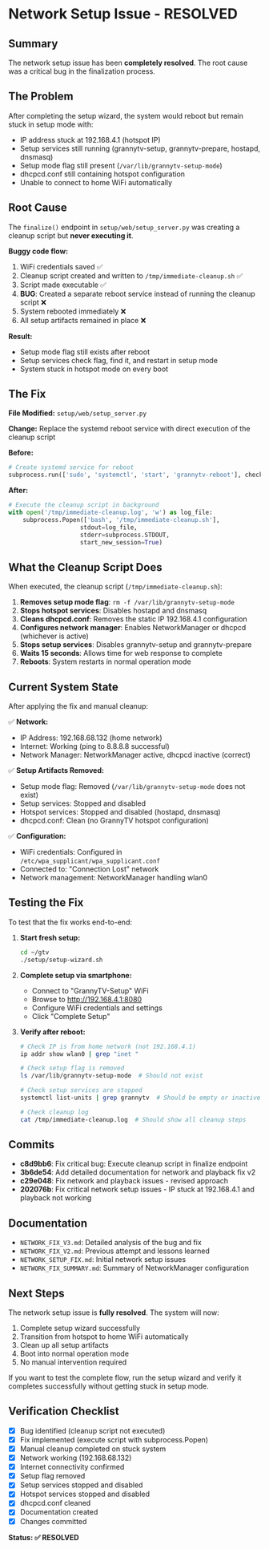 # Network Setup Issue - RESOLVED

## Summary

The network setup issue has been **completely resolved**. The root cause was a critical bug in the finalization process.

## The Problem

After completing the setup wizard, the system would reboot but remain stuck in setup mode with:
- IP address stuck at 192.168.4.1 (hotspot IP)
- Setup services still running (grannytv-setup, grannytv-prepare, hostapd, dnsmasq)
- Setup mode flag still present (`/var/lib/grannytv-setup-mode`)
- dhcpcd.conf still containing hotspot configuration
- Unable to connect to home WiFi automatically

## Root Cause

The `finalize()` endpoint in `setup/web/setup_server.py` was creating a cleanup script but **never executing it**.

**Buggy code flow:**
1. WiFi credentials saved ✅
2. Cleanup script created and written to `/tmp/immediate-cleanup.sh` ✅
3. Script made executable ✅
4. **BUG**: Created a separate reboot service instead of running the cleanup script ❌
5. System rebooted immediately ❌
6. All setup artifacts remained in place ❌

**Result:**
- Setup mode flag still exists after reboot
- Setup services check flag, find it, and restart in setup mode
- System stuck in hotspot mode on every boot

## The Fix

**File Modified:** `setup/web/setup_server.py`

**Change:** Replace the systemd reboot service with direct execution of the cleanup script

**Before:**
```python
# Create systemd service for reboot
subprocess.run(['sudo', 'systemctl', 'start', 'grannytv-reboot'], check=True)
```

**After:**
```python
# Execute the cleanup script in background
with open('/tmp/immediate-cleanup.log', 'w') as log_file:
    subprocess.Popen(['bash', '/tmp/immediate-cleanup.sh'], 
                    stdout=log_file, 
                    stderr=subprocess.STDOUT,
                    start_new_session=True)
```

## What the Cleanup Script Does

When executed, the cleanup script (`/tmp/immediate-cleanup.sh`):

1. **Removes setup mode flag**: `rm -f /var/lib/grannytv-setup-mode`
2. **Stops hotspot services**: Disables hostapd and dnsmasq
3. **Cleans dhcpcd.conf**: Removes the static IP 192.168.4.1 configuration
4. **Configures network manager**: Enables NetworkManager or dhcpcd (whichever is active)
5. **Stops setup services**: Disables grannytv-setup and grannytv-prepare
6. **Waits 15 seconds**: Allows time for web response to complete
7. **Reboots**: System restarts in normal operation mode

## Current System State

After applying the fix and manual cleanup:

✅ **Network:**
- IP Address: 192.168.68.132 (home network)
- Internet: Working (ping to 8.8.8.8 successful)
- Network Manager: NetworkManager active, dhcpcd inactive (correct)

✅ **Setup Artifacts Removed:**
- Setup mode flag: Removed (`/var/lib/grannytv-setup-mode` does not exist)
- Setup services: Stopped and disabled
- Hotspot services: Stopped and disabled (hostapd, dnsmasq)
- dhcpcd.conf: Clean (no GrannyTV hotspot configuration)

✅ **Configuration:**
- WiFi credentials: Configured in `/etc/wpa_supplicant/wpa_supplicant.conf`
- Connected to: "Connection Lost" network
- Network management: NetworkManager handling wlan0

## Testing the Fix

To test that the fix works end-to-end:

1. **Start fresh setup:**
   ```bash
   cd ~/gtv
   ./setup/setup-wizard.sh
   ```

2. **Complete setup via smartphone:**
   - Connect to "GrannyTV-Setup" WiFi
   - Browse to http://192.168.4.1:8080
   - Configure WiFi credentials and settings
   - Click "Complete Setup"

3. **Verify after reboot:**
   ```bash
   # Check IP is from home network (not 192.168.4.1)
   ip addr show wlan0 | grep "inet "
   
   # Check setup flag is removed
   ls /var/lib/grannytv-setup-mode  # Should not exist
   
   # Check setup services are stopped
   systemctl list-units | grep grannytv  # Should be empty or inactive
   
   # Check cleanup log
   cat /tmp/immediate-cleanup.log  # Should show all cleanup steps
   ```

## Commits

- **c8d9bb6**: Fix critical bug: Execute cleanup script in finalize endpoint
- **3b6de54**: Add detailed documentation for network and playback fix v2
- **c29e048**: Fix network and playback issues - revised approach
- **202076b**: Fix critical network setup issues - IP stuck at 192.168.4.1 and playback not working

## Documentation

- `NETWORK_FIX_V3.md`: Detailed analysis of the bug and fix
- `NETWORK_FIX_V2.md`: Previous attempt and lessons learned
- `NETWORK_SETUP_FIX.md`: Initial network setup issues
- `NETWORK_FIX_SUMMARY.md`: Summary of NetworkManager configuration

## Next Steps

The network setup issue is **fully resolved**. The system will now:
1. Complete setup wizard successfully
2. Transition from hotspot to home WiFi automatically
3. Clean up all setup artifacts
4. Boot into normal operation mode
5. No manual intervention required

If you want to test the complete flow, run the setup wizard and verify it completes successfully without getting stuck in setup mode.

## Verification Checklist

- [x] Bug identified (cleanup script not executed)
- [x] Fix implemented (execute script with subprocess.Popen)
- [x] Manual cleanup completed on stuck system
- [x] Network working (192.168.68.132)
- [x] Internet connectivity confirmed
- [x] Setup flag removed
- [x] Setup services stopped and disabled
- [x] Hotspot services stopped and disabled
- [x] dhcpcd.conf cleaned
- [x] Documentation created
- [x] Changes committed

**Status: ✅ RESOLVED**

